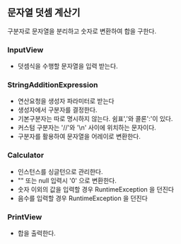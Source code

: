 ## 문자열 덧셈 계산기

구분자로 문자열을 분리하고 숫자로 변환하여 합을 구한다.


### InputView
* 덧셈식을 수행할 문자열을 입력 받는다.

### StringAdditionExpression 
* 연산요청을 생성자 파라미터로 받는다
* 생성자에서 구분자를 결정한다.
* 기본구분자는 따로 명시하지 않는다. 쉼표','와 콜론':'이 있다.
* 커스텀 구분자는 '//'와 '\n' 사이에 위치하는 문자이다.
* 구분자를 활용하여 문자열을 어레이로 변환한다.

### Calculator
* 인스턴스를 싱글턴으로 관리한다.
* "" 또는 null 입력시 '0' 으로 변환한다.
* 숫자 이외의 값을 입력할 경우 RuntimeException 을 던진다
* 음수를  입력할 경우 RuntimeException 을 던진다

### PrintView
* 합을 출력한다. 
